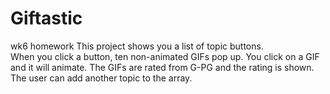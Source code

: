 # Giftastic
wk6 homework
This project shows you a list of topic buttons.  
When you click a button, ten non-animated GIFs pop up.  You click on a GIF and it will animate.
The GIFs are rated from G-PG and the rating is shown.
The user can add another topic to the array.

